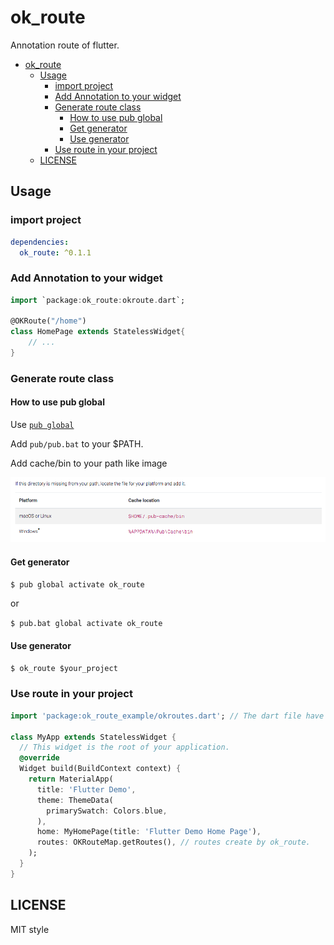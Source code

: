 # ok_route

Annotation route of flutter.

- [ok_route](#okroute)
  - [Usage](#usage)
    - [import project](#import-project)
    - [Add Annotation to your widget](#add-annotation-to-your-widget)
    - [Generate route class](#generate-route-class)
      - [How to use pub global](#how-to-use-pub-global)
      - [Get generator](#get-generator)
      - [Use generator](#use-generator)
    - [Use route in your project](#use-route-in-your-project)
  - [LICENSE](#license)

## Usage

### import project

```yaml
dependencies:
  ok_route: ^0.1.1
```

### Add Annotation to your widget

```dart
import `package:ok_route:okroute.dart`;

@OKRoute("/home")
class HomePage extends StatelessWidget{
    // ...
}
```

### Generate route class

#### How to use pub global

Use [`pub global`](https://dart.dev/tools/pub/cmd/pub-global)

Add `pub/pub.bat` to your \$PATH.

Add cache/bin to your path like image

![20190808104703.png](https://raw.githubusercontent.com/kikt-blog/image/master/img/20190808104703.png)

#### Get generator

`$ pub global activate ok_route`

or

`$ pub.bat global activate ok_route`

#### Use generator

`$ ok_route $your_project`

### Use route in your project

```dart
import 'package:ok_route_example/okroutes.dart'; // The dart file have the routes.

class MyApp extends StatelessWidget {
  // This widget is the root of your application.
  @override
  Widget build(BuildContext context) {
    return MaterialApp(
      title: 'Flutter Demo',
      theme: ThemeData(
        primarySwatch: Colors.blue,
      ),
      home: MyHomePage(title: 'Flutter Demo Home Page'),
      routes: OKRouteMap.getRoutes(), // routes create by ok_route.
    );
  }
}
```

## LICENSE

MIT style
